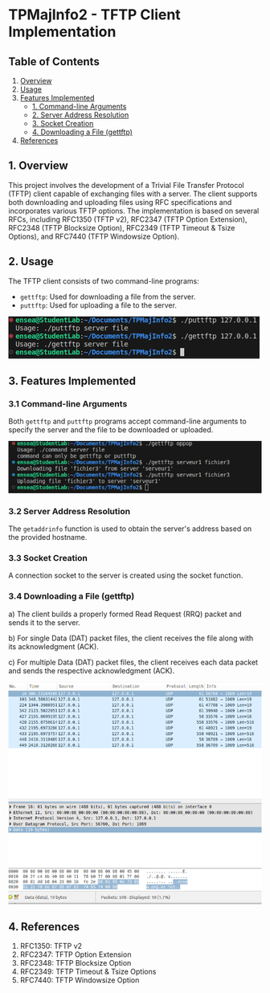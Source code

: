 # TPMajInfo2 - TFTP Client Implementation

## Table of Contents
1. [Overview](#overview)
2. [Usage](#usage)
3. [Features Implemented](#features-implemented)
   - [1. Command-line Arguments](#command-line-arguments)
   - [2. Server Address Resolution](#server-address-resolution)
   - [3. Socket Creation](#socket-creation)
   - [4. Downloading a File (gettftp)](#downloading-a-file-gettftp)
4. [References](#references)

## 1. Overview
This project involves the development of a Trivial File Transfer Protocol (TFTP) client capable of exchanging files with a server. The client supports both downloading and uploading files using RFC specifications and incorporates various TFTP options. The implementation is based on several RFCs, including RFC1350 (TFTP v2), RFC2347 (TFTP Option Extension), RFC2348 (TFTP Blocksize Option), RFC2349 (TFTP Timeout & Tsize Options), and RFC7440 (TFTP Windowsize Option).

## 2. Usage
The TFTP client consists of two command-line programs:
- `gettftp`: Used for downloading a file from the server.
- `puttftp`: Used for uploading a file to the server.

![usage](usage.png)


## 3. Features Implemented

### 3.1 Command-line Arguments
Both `gettftp` and `puttftp` programs accept command-line arguments to specify the server and the file to be downloaded or uploaded.

![Q1](Q1.png)

### 3.2 Server Address Resolution
The `getaddrinfo` function is used to obtain the server's address based on the provided hostname.

### 3.3 Socket Creation
A connection socket to the server is created using the socket function.

### 3.4 Downloading a File (gettftp)
a) The client builds a properly formed Read Request (RRQ) packet and sends it to the server.

b) For single Data (DAT) packet files, the client receives the file along with its acknowledgment (ACK).

c) For multiple Data (DAT) packet files, the client receives each data packet and sends the respective acknowledgment (ACK).

![Q4](Q4.png)

## 4. References
1. RFC1350: TFTP v2
2. RFC2347: TFTP Option Extension
3. RFC2348: TFTP Blocksize Option
4. RFC2349: TFTP Timeout & Tsize Options
5. RFC7440: TFTP Windowsize Option


